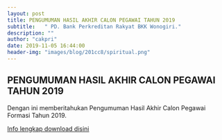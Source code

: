 ```yaml
---
layout: post
title: PENGUMUMAN HASIL AKHIR CALON PEGAWAI TAHUN 2019
subtitle:   " PD. Bank Perkreditan Rakyat BKK Wonogiri."
description: ""
author: "cakpri"
date: 2019-11-05 16:44:00
header-img: "images/blog/201cc8/spiritual.png"
---
```



## PENGUMUMAN HASIL AKHIR CALON PEGAWAI TAHUN 2019

Dengan ini memberitahukan Pengumuman Hasil Akhir Calon Pegawai Formasi Tahun 2019.

[Info lengkap download disini](/publikasi/Loker/PENGUMUMAN_AKHIR_CALON_PEGAWAI_TAHUN_2019.pdf)